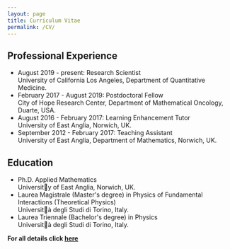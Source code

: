 ```yaml
---
layout: page
title: Curriculum Vitae
permalink: /CV/
---
```


<h2>Professional Experience</h2>

<ul>
	<li> August 2019 - present: Research Scientist<br>
	University of California Los Angeles, Department of Quantitative Medicine.</li>
    <li>February 2017 - August 2019: Postdoctoral Fellow <br>
	City of Hope Research Center, Department of Mathematical Oncology, Duarte, USA.</li>
	<li>August 2016 - February 2017: Learning Enhancement Tutor<br>
	University of East Anglia, Norwich, UK.</li>
	<li>September 2012 - February 2017: Teaching Assistant<br>
	University of East Anglia, Department of Mathematics, Norwich, UK.</li>
</ul>

<!--<img src="/Files/Toro.png" alt="Unito_logo" width="83" height="85"><font size="+1"><strong> Education</strong></font>-->
<h2>Education</h2>

<ul>
	<li> Ph.D. Applied Mathematics<br> University of East Anglia, Norwich, UK.</li>
	<li> Laurea Magistrale (Master's degree) in Physics of Fundamental Interactions (Theoretical Physics)<br> Universit&agrave; degli Studi di Torino, Italy.</li>
	<li> Laurea Triennale (Bachelor's degree) in Physics<br> Universit&agrave; degli Studi di Torino, Italy.</li>
</ul>


<strong> For all details click
<a href="/Files/CV.pdf">here</a>













